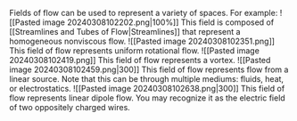 Fields of flow can be used to represent a variety of spaces. For example:
![[Pasted image 20240308102202.png|100%]]
This field is composed of [[Streamlines and Tubes of Flow|Streamlines]] that represent a homogeneous nonviscous flow.
![[Pasted image 20240308102351.png]]
This field of flow represents uniform rotational flow.
![[Pasted image 20240308102419.png]]
This field of flow represents a vortex.
![[Pasted image 20240308102459.png|300]]
This field of flow represents flow from a linear source. Note that this can be through multiple mediums: fluids, heat, or electrostatics.
![[Pasted image 20240308102638.png|300]]
This field of flow represents linear dipole flow. You may recognize it as the electric field of two oppositely charged wires.
